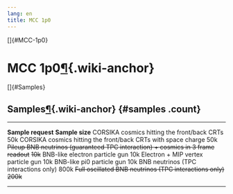 ```yaml
---
lang: en
title: MCC 1p0
---
```


[]{#MCC-1p0}

MCC 1p0[¶](#MCC-1p0){.wiki-anchor}
==================================

[]{#Samples}

Samples[¶](#Samples){.wiki-anchor} {#samples .count}
----------------------------------

  ------------------------------------------------------------------------------------ -----------------
  **Sample request**                                                                   **Sample size**
  CORSIKA cosmics hitting the front/back CRTs                                          50k
  CORSIKA cosmics hitting the front/back CRTs with space charge                        50k
  ~~Pileup BNB neutrinos (guaranteed TPC interaction) + cosmics in 3 frame readout~~   ~~10k~~
  BNB-like electron particle gun                                                       10k
  Electron + MIP vertex particle gun                                                   10k
  BNB-like pi0 particle gun                                                            10k
  BNB neutrinos (TPC interactions only)                                                800k
  ~~Full oscillated BNB neutrinos (TPC interactions only)~~                            ~~200k~~
  ------------------------------------------------------------------------------------ -----------------
